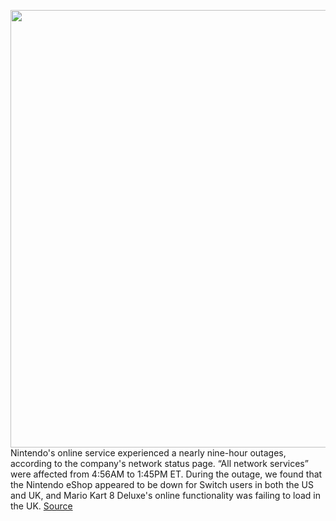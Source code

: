 <img src='https://cdn.vox-cdn.com/thumbor/2ksJdA1jxAVWLd-3H5aLENii2VI=/0x0:2040x1530/1200x800/filters:focal(857x602:1183x928)/cdn.vox-cdn.com/uploads/chorus_image/image/66511504/verge-switch-down-us-2040pxl.0.0.jpg' width='700px' /><br/>
Nintendo's online service experienced a nearly nine-hour outages, according to the company's network status page. “All network services” were affected from 4:56AM to 1:45PM ET. During the outage, we found that the Nintendo eShop appeared to be down for Switch users in both the US and UK, and Mario Kart 8 Deluxe's online functionality was failing to load in the UK.
<a href='https://www.theverge.com/2020/3/17/21183155/nintendo-switch-network-down-eshop-online-gaming'> Source <a/>